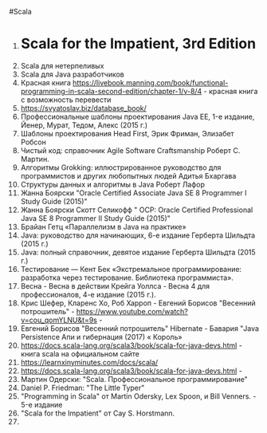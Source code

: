 #Scala 
1. # Scala for the Impatient, 3rd Edition
2. Scala для нетерпеливых
2. Scala для Java разработчиков
3. Красная книга https://livebook.manning.com/book/functional-programming-in-scala-second-edition/chapter-1/v-8/4 - красная книга с возможность перевести
4. https://svyatoslav.biz/database_book/
5.  Профессиональные шаблоны проектирования Java EE, 1-е издание, Йенер, Мурат, Тедом, Алекс (2015 г.) 
 6. Шаблоны проектирования Head First, Эрик Фриман, Элизабет Робсон 
7.  Чистый код: справочник Agile Software Craftsmanship Роберт С. Мартин. 
8. Алгоритмы Grokking: иллюстрированное руководство для программистов и других любопытных людей Адитья Бхаргава 
9. Структуры данных и алгоритмы в Java Роберт Лафор 
10. Жанна Боярски "Oracle Certified Associate Java SE 8 Programmer I Study Guide (2015)" 
11. Жанна Боярски Скотт Селикофф " OCP: Oracle Certified Professional Java SE 8 Programmer II Study Guide (2015)"
12. Брайан Гетц «Параллелизм в Java на практике» 
13. Java: руководство для начинающих, 6-е издание Герберта Шильдта (2015 г.) 
14. Java: полный справочник, девятое издание Герберта Шильдта (2015 г.) 
15. Тестирование — Кент Бек «Экстремальное программирование: разработка через тестирование. Библиотека программиста». 
16. Весна - Весна в действии Крейга Уоллса - Весна 4 для профессионалов, 4-е издание (2015 г.).
17. Крис Шефер, Кларенс Хо, Роб Харроп - Евгений Борисов "Весенний потрошитель" - https://www.youtube.com/watch?v=cou_qomYLNU&t=9s - 
18. Евгений Борисов "Весенний потрошитель" Hibernate - Бавария "Java Persistence Апи и гибернация (2017) « Король»
19. https://docs.scala-lang.org/scala3/book/scala-for-java-devs.html - книга scala на официальном сайте
20. https://learnxinyminutes.com/docs/scala/
21. https://docs.scala-lang.org/scala3/book/scala-for-java-devs.html -
22. Мартин Одерски: "Scala. Профессиональное программирование"
23. Daniel P. Friedman: "The Little Typer"
24. "Programming in Scala" от Martin Odersky, Lex Spoon, и Bill Venners. - 5-е издание
25. "Scala for the Impatient" от Cay S. Horstmann.
26. 